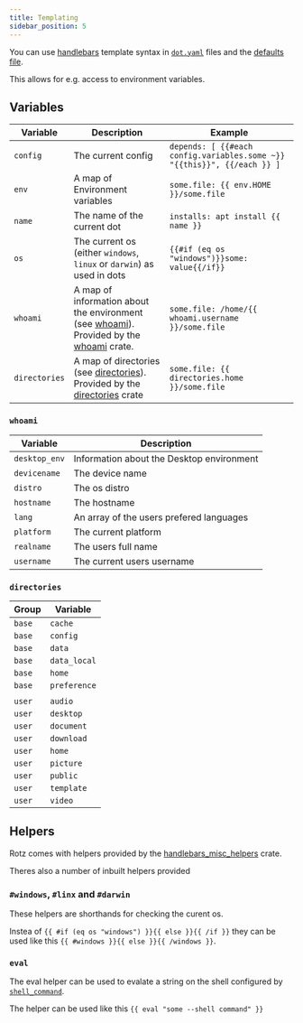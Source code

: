 ```yaml
---
title: Templating
sidebar_position: 5
---
```


You can use [handlebars](https://handlebarsjs.com/guide/) template syntax in [`dot.yaml`](dot.yaml.mdx) files and the [defaults file](defaults.mdx).

This allows for e.g. access to environment variables.

## Variables

| Variable      | Description                                                                                                                                              | Example                                                                 |
| ------------- | -------------------------------------------------------------------------------------------------------------------------------------------------------- | ----------------------------------------------------------------------- |
| `config`      | The current config                                                                                                                                       | `depends: [ {{#each config.variables.some ~}} "{{this}}", {{/each }} ]` |
| `env`         | A map of Environment variables                                                                                                                           | `some.file: {{ env.HOME }}/some.file`                                   |
| `name`        | The name of the current dot                                                                                                                              | `installs: apt install {{ name }}`                                      |
| `os`          | The current os (either `windows`, `linux` or `darwin`) as used in dots                                                                                   | `{{#if (eq os "windows")}}some: value{{/if}}`                           |
| `whoami`      | A map of information about the environment (see [whoami](#whoami)). Provided by the [whoami](https://github.com/dirs-dev/directories-rs#features) crate. | `some.file: /home/{{ whoami.username }}/some.file`                      |
| `directories` | A map of directories (see [directories](#directories)). Provided by the [directories](https://github.com/ardaku/whoami#features) crate                   | `some.file: {{ directories.home }}/some.file`                           |
 
### `whoami`

| Variable      | Description                               |
| ------------- | ----------------------------------------- |
| `desktop_env` | Information about the Desktop environment |
| `devicename`  | The device name                           |
| `distro`      | The os distro                             |
| `hostname`    | The hostname                              |
| `lang`        | An array of the users prefered languages  |
| `platform`    | The current platform                      |
| `realname`    | The users full name                       |
| `username`    | The current users username                |

### `directories`

| Group  | Variable     |
| ------ | ------------ |
| `base` | `cache`      |
| `base` | `config`     |
| `base` | `data`       |
| `base` | `data_local` |
| `base` | `home`       |
| `base` | `preference` |
|        |              |
| `user` | `audio`      |
| `user` | `desktop`    |
| `user` | `document`   |
| `user` | `download`   |
| `user` | `home`       |
| `user` | `picture`    |
| `user` | `public`     |
| `user` | `template`   |
| `user` | `video`      |

## Helpers

Rotz comes with helpers provided by the [handlebars_misc_helpers](https://github.com/davidb/handlebars_misc_helpers) crate.

Theres also a number of inbuilt helpers provided

### `#windows`, `#linx` and `#darwin`

These helpers are shorthands for checking the curent os.

Instea of `{{ #if (eq os "windows") }}{{ else }}{{ /if }}` they can be used like this `{{ #windows }}{{ else }}{{ /windows }}`.

### `eval`

The eval helper can be used to evalate a string on the shell configured by [`shell_command`](config.yaml.mdx#shell_command).

The helper can be used like this `{{ eval "some --shell command" }}`